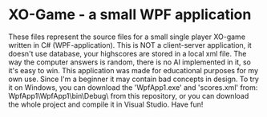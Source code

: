 # XO-Game - a small WPF application

These files represent the source files for a small single player XO-game written in C# (WPF-application). 
This is NOT a client-server application, it doesn't use database, your highscores are stored in a local xml file.
The way the computer answers is random, there is no AI implemented in it, so it's easy to win.
This application was made for educational purposes for my own use. Since I'm a beginner it may contain bad concepts in design.
To try it on Windows, you can download the 'WpfApp1.exe' and 'scores.xml' from: WpfApp1\WpfApp1\bin\Debug\ from this repository, or you can download the whole project and compile it in Visual Studio.
Have fun!
